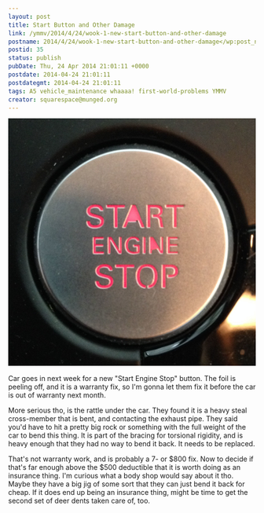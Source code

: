```yaml
---
layout: post
title: Start Button and Other Damage
link: /ymmv/2014/4/24/wook-1-new-start-button-and-other-damage
postname: 2014/4/24/wook-1-new-start-button-and-other-damage</wp:post_name>
postid: 35
status: publish
pubDate: Thu, 24 Apr 2014 21:01:11 +0000
postdate: 2014-04-24 21:01:11
postdategmt: 2014-04-24 21:01:11
tags: A5 vehicle_maintenance whaaaa! first-world-problems YMMV
creator: squarespace@munged.org
---
```

![startbutton][]

Car goes in next week for a new "Start Engine Stop" button. The foil is peeling off, and it is a warranty fix, so I'm gonna let them fix it before the car is out of warranty next month.

More serious tho, is the rattle under the car. They found it is a heavy steal cross-member that is bent, and contacting the exhaust pipe. They said you'd have to hit a pretty big rock or something with the full weight of the car to bend this thing. It is part of the bracing for torsional rigidity, and is heavy enough that they had no way to bend it back. It needs to be replaced.

That's not warranty work, and is probably a 7- or $800 fix. Now to decide if that's far enough above the $500 deductible that it is worth doing as an insurance thing. I'm curious what a body shop would say about it tho. Maybe they have a big jig of some sort that they can just bend it back for cheap. If it does end up being an insurance thing, might be time to get the second set of deer dents taken care of, too.

[startbutton]: /pics/startenginestop.jpg "The pointy bits of the 'A' and 'N' have rubbed off."